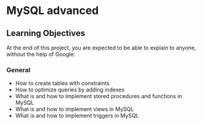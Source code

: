 # MySQL advanced
## Learning Objectives
At the end of this project, you are expected to be able to explain to anyone, without the help of Google:

### General
* How to create tables with constraints
* How to optimize queries by adding indexes
* What is and how to implement stored procedures and functions in MySQL
* What is and how to implement views in MySQL
* What is and how to implement triggers in MySQL
